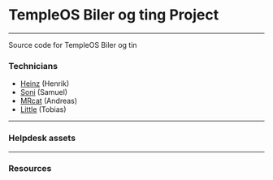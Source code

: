 # TempleOS Biler og ting Project

---

Source code for TempleOS Biler og tin

### Technicians

- [Heinz](https://github.com/e-hennep/) (Henrik)
- [Soni](https://github.com/soni801/) (Samuel)
- [MRcat](https://github.com/MRcat77/) (Andreas)
- [Little](https://github.com/LilleAndersen/) (Tobias)

---

### Helpdesk assets


---

### Resources

